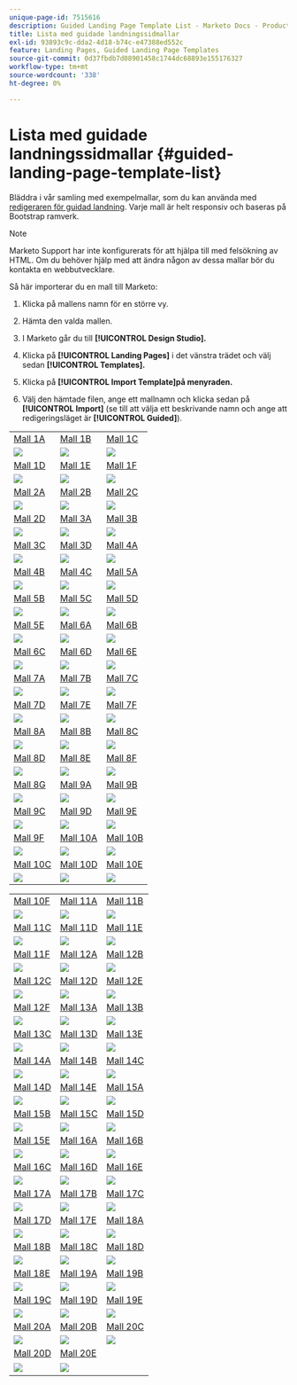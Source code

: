 ```yaml
---
unique-page-id: 7515616
description: Guided Landing Page Template List - Marketo Docs - Product Documentation
title: Lista med guidade landningssidmallar
exl-id: 93893c9c-dda2-4d18-b74c-e47388ed552c
feature: Landing Pages, Guided Landing Page Templates
source-git-commit: 0d37fbdb7d08901458c1744dc68893e155176327
workflow-type: tm+mt
source-wordcount: '338'
ht-degree: 0%

---
```


# Lista med guidade landningssidmallar {#guided-landing-page-template-list}

Bläddra i vår samling med exempelmallar, som du kan använda med [redigeraren för guidad landning](/help/marketo/product-docs/demand-generation/landing-pages/guided-landing-pages/create-a-guided-landing-page.md). Varje mall är helt responsiv och baseras på Bootstrap ramverk.

>[!NOTE]
>
>Marketo Support har inte konfigurerats för att hjälpa till med felsökning av HTML. Om du behöver hjälp med att ändra någon av dessa mallar bör du kontakta en webbutvecklare.

Så här importerar du en mall till Marketo:

1. Klicka på mallens namn för en större vy.
1. Hämta den valda mallen.
1. I Marketo går du till **[!UICONTROL Design Studio].**
1. Klicka på **[!UICONTROL Landing Pages]** i det vänstra trädet och välj sedan **[!UICONTROL Templates].**

1. Klicka på **[!UICONTROL Import Template]på menyraden.**
1. Välj den hämtade filen, ange ett mallnamn och klicka sedan på **[!UICONTROL Import]** (se till att välja ett beskrivande namn och ange att redigeringsläget är **[!UICONTROL Guided]**).

<table>
<tr>
<td><a href="/help/marketo/product-docs/demand-generation/landing-pages/landing-page-templates/guided-landing-page-templates/template-1a.md">Mall 1A</a></td>
<td><a href="/help/marketo/product-docs/demand-generation/landing-pages/landing-page-templates/guided-landing-page-templates/template-1b.md">Mall 1B</a></td>
<td><a href="/help/marketo/product-docs/demand-generation/landing-pages/landing-page-templates/guided-landing-page-templates/template-1c.md">Mall 1C</a></td>
<tr>
<td><img src="assets/1a.jpg"></td>
<td><img src="assets/1b.jpg"></td>
<td><img src="assets/1c.jpg"></td>
</tr>
<tr>
<td><a href="/help/marketo/product-docs/demand-generation/landing-pages/landing-page-templates/guided-landing-page-templates/template-1d.md">Mall 1D</a></td>
<td><a href="/help/marketo/product-docs/demand-generation/landing-pages/landing-page-templates/guided-landing-page-templates/template-1e.md">Mall 1E</a></td>
<td><a href="/help/marketo/product-docs/demand-generation/landing-pages/landing-page-templates/guided-landing-page-templates/template-1f.md">Mall 1F</a></td>
</tr>
<tr>
<td><img src="assets/1d.jpg"></td>
<td><img src="assets/1e.jpg"></td>
<td><img src="assets/1f.jpg"></td>
</tr>
<tr>
<td><a href="/help/marketo/product-docs/demand-generation/landing-pages/landing-page-templates/guided-landing-page-templates/template-2a.md">Mall 2A</a></td>
<td><a href="/help/marketo/product-docs/demand-generation/landing-pages/landing-page-templates/guided-landing-page-templates/template-2b.md">Mall 2B</a></td>
<td><a href="/help/marketo/product-docs/demand-generation/landing-pages/landing-page-templates/guided-landing-page-templates/template-2c.md">Mall 2C</a></td>
</tr>
<tr>
<td><img src="assets/2a.jpg"></td>
<td><img src="assets/2b.jpg"></td>
<td><img src="assets/2c.jpg"></td>
</tr>
<tr>
<td><a href="/help/marketo/product-docs/demand-generation/landing-pages/landing-page-templates/guided-landing-page-templates/template-2d.md">Mall 2D</a></td>
<td><a href="/help/marketo/product-docs/demand-generation/landing-pages/landing-page-templates/guided-landing-page-templates/template-3a.md">Mall 3A</a></td>
<td><a href="/help/marketo/product-docs/demand-generation/landing-pages/landing-page-templates/guided-landing-page-templates/template-3b.md">Mall 3B</a></td>
</tr>
<tr>
<td><img src="assets/2d.jpg"></td>
<td><img src="assets/3a.jpg"></td>
<td><img src="assets/3b.jpg"></td>
</tr>
<tr>
<td><a href="/help/marketo/product-docs/demand-generation/landing-pages/landing-page-templates/guided-landing-page-templates/template-3c.md">Mall 3C</a></td>
<td><a href="/help/marketo/product-docs/demand-generation/landing-pages/landing-page-templates/guided-landing-page-templates/template-3d.md">Mall 3D</a></td>
<td><a href="/help/marketo/product-docs/demand-generation/landing-pages/landing-page-templates/guided-landing-page-templates/template-4a.md">Mall 4A</a></td>
</tr>
<tr>
<td><img src="assets/3c.jpg"></td>
<td><img src="assets/3d.jpg"></td>
<td><img src="assets/4a.jpg"></td>
</tr>
<tr>
<td><a href="/help/marketo/product-docs/demand-generation/landing-pages/landing-page-templates/guided-landing-page-templates/template-4b.md">Mall 4B</a></td>
<td><a href="/help/marketo/product-docs/demand-generation/landing-pages/landing-page-templates/guided-landing-page-templates/template-4c.md">Mall 4C</a></td>
<td><a href="/help/marketo/product-docs/demand-generation/landing-pages/landing-page-templates/guided-landing-page-templates/template-5a.md">Mall 5A</a></td>
</tr>
<tr>
<td><img src="assets/4b.jpg"></td>
<td><img src="assets/4c.jpg"></td>
<td><img src="assets/5a.jpg"></td>
</tr>
<tr>
<td><a href="/help/marketo/product-docs/demand-generation/landing-pages/landing-page-templates/guided-landing-page-templates/template-5b.md">Mall 5B</a></td>
<td><a href="/help/marketo/product-docs/demand-generation/landing-pages/landing-page-templates/guided-landing-page-templates/template-5c.md">Mall 5C</a></td>
<td><a href="/help/marketo/product-docs/demand-generation/landing-pages/landing-page-templates/guided-landing-page-templates/template-5d.md">Mall 5D</a></td>
</tr>
<tr>
<td><img src="assets/5b.jpg"></td>
<td><img src="assets/5c.jpg"></td>
<td><img src="assets/5d.jpg"></td>
</tr>
<tr>
<td><a href="/help/marketo/product-docs/demand-generation/landing-pages/landing-page-templates/guided-landing-page-templates/template-5e.md">Mall 5E</a></td>
<td><a href="/help/marketo/product-docs/demand-generation/landing-pages/landing-page-templates/guided-landing-page-templates/template-6a.md">Mall 6A</a></td>
<td><a href="/help/marketo/product-docs/demand-generation/landing-pages/landing-page-templates/guided-landing-page-templates/template-6b.md">Mall 6B</a></td>
</tr>
<tr>
<td><img src="assets/5e.jpg"></td>
<td><img src="assets/6a.jpg"></td>
<td><img src="assets/6b.jpg"></td>
</tr>
<tr>
<td><a href="/help/marketo/product-docs/demand-generation/landing-pages/landing-page-templates/guided-landing-page-templates/template-6c.md">Mall 6C</a></td>
<td><a href="/help/marketo/product-docs/demand-generation/landing-pages/landing-page-templates/guided-landing-page-templates/template-6d.md">Mall 6D</a></td>
<td><a href="/help/marketo/product-docs/demand-generation/landing-pages/landing-page-templates/guided-landing-page-templates/template-6e.md">Mall 6E</a></td>
</tr>
<tr>
<td><img src="assets/6c.jpg"></td>
<td><img src="assets/6d.jpg"></td>
<td><img src="assets/6e.jpg"></td>
</tr>
<tr>
<td><a href="/help/marketo/product-docs/demand-generation/landing-pages/landing-page-templates/guided-landing-page-templates/template-7a.md">Mall 7A</a></td>
<td><a href="/help/marketo/product-docs/demand-generation/landing-pages/landing-page-templates/guided-landing-page-templates/template-7b.md">Mall 7B</a></td>
<td><a href="/help/marketo/product-docs/demand-generation/landing-pages/landing-page-templates/guided-landing-page-templates/template-7c.md">Mall 7C</a></td>
</tr>
<tr>
<td><img src="assets/7a.jpg"></td>
<td><img src="assets/7b.jpg"></td>
<td><img src="assets/7c.jpg"></td>
</tr>
<tr>
<td><a href="/help/marketo/product-docs/demand-generation/landing-pages/landing-page-templates/guided-landing-page-templates/template-7d.md">Mall 7D</a></td>
<td><a href="/help/marketo/product-docs/demand-generation/landing-pages/landing-page-templates/guided-landing-page-templates/template-7e.md">Mall 7E</a></td>
<td><a href="/help/marketo/product-docs/demand-generation/landing-pages/landing-page-templates/guided-landing-page-templates/template-7f.md">Mall 7F</a></td>
</tr>
<tr>
<td><img src="assets/7d.jpg"></td>
<td><img src="assets/7e.jpg"></td>
<td><img src="assets/7f.jpg"></td>
</tr>
<tr>
<td><a href="/help/marketo/product-docs/demand-generation/landing-pages/landing-page-templates/guided-landing-page-templates/template-8a.md">Mall 8A</a></td>
<td><a href="/help/marketo/product-docs/demand-generation/landing-pages/landing-page-templates/guided-landing-page-templates/template-8b.md">Mall 8B</a></td>
<td><a href="/help/marketo/product-docs/demand-generation/landing-pages/landing-page-templates/guided-landing-page-templates/template-8c.md">Mall 8C</a></td>
</tr>
<tr>
<td><img src="assets/8a.jpg"></td>
<td><img src="assets/8b.jpg"></td>
<td><img src="assets/8c.jpg"></td>
</tr>
<tr>
<td><a href="/help/marketo/product-docs/demand-generation/landing-pages/landing-page-templates/guided-landing-page-templates/template-8d.md">Mall 8D</a></td>
<td><a href="/help/marketo/product-docs/demand-generation/landing-pages/landing-page-templates/guided-landing-page-templates/template-8e.md">Mall 8E</a></td>
<td><a href="/help/marketo/product-docs/demand-generation/landing-pages/landing-page-templates/guided-landing-page-templates/template-8f.md">Mall 8F</a></td>
</tr>
<tr>
<td><img src="assets/8d.jpg"></td>
<td><img src="assets/8e.jpg"></td>
<td><img src="assets/8f.jpg"></td>
</tr>
<tr>
<td><a href="/help/marketo/product-docs/demand-generation/landing-pages/landing-page-templates/guided-landing-page-templates/template-8g.md">Mall 8G</a></td>
<td><a href="/help/marketo/product-docs/demand-generation/landing-pages/landing-page-templates/guided-landing-page-templates/template-9a.md">Mall 9A</a></td>
<td><a href="/help/marketo/product-docs/demand-generation/landing-pages/landing-page-templates/guided-landing-page-templates/template-9b.md">Mall 9B</a></td>
</tr>
<tr>
<td><img src="assets/8g.jpg"></td>
<td><img src="assets/9a.jpg"></td>
<td><img src="assets/9b.jpg"></td>
</tr>
<tr>
<td><a href="/help/marketo/product-docs/demand-generation/landing-pages/landing-page-templates/guided-landing-page-templates/template-9c.md">Mall 9C</a></td>
<td><a href="/help/marketo/product-docs/demand-generation/landing-pages/landing-page-templates/guided-landing-page-templates/template-9d.md">Mall 9D</a></td>
<td><a href="/help/marketo/product-docs/demand-generation/landing-pages/landing-page-templates/guided-landing-page-templates/template-9e.md">Mall 9E</a></td>
</tr>
<tr>
<td><img src="assets/9c.jpg"></td>
<td><img src="assets/9d.jpg"></td>
<td><img src="assets/9e.jpg"></td>
</tr>
<tr>
<td><a href="/help/marketo/product-docs/demand-generation/landing-pages/landing-page-templates/guided-landing-page-templates/template-9f.md">Mall 9F</a></td>
<td><a href="/help/marketo/product-docs/demand-generation/landing-pages/landing-page-templates/guided-landing-page-templates/template-10a.md">Mall 10A</a></td>
<td><a href="/help/marketo/product-docs/demand-generation/landing-pages/landing-page-templates/guided-landing-page-templates/template-10b.md">Mall 10B</a></td>
</tr>
<tr>
<td><img src="assets/9f.jpg"></td>
<td><img src="assets/10a.jpg"></td>
<td><img src="assets/10b.jpg"></td>
</tr>
<tr>
<td><a href="/help/marketo/product-docs/demand-generation/landing-pages/landing-page-templates/guided-landing-page-templates/template-10c.md">Mall 10C</a></td>
<td><a href="/help/marketo/product-docs/demand-generation/landing-pages/landing-page-templates/guided-landing-page-templates/template-10d.md">Mall 10D</a></td>
<td><a href="/help/marketo/product-docs/demand-generation/landing-pages/landing-page-templates/guided-landing-page-templates/template-10e.md">Mall 10E</a></td>
</tr>
<tr>
<td><img src="assets/10c.jpg"></td>
<td><img src="assets/10d.jpg"></td>
<td><img src="assets/10e.jpg"></td>
</tr>
</table>
<table>
<tr>
<td><a href="/help/marketo/product-docs/demand-generation/landing-pages/landing-page-templates/guided-landing-page-templates/template-10f.md">Mall 10F</a></td>
<td><a href="/help/marketo/product-docs/demand-generation/landing-pages/landing-page-templates/guided-landing-page-templates/template-11a.md">Mall 11A</a></td>
<td><a href="/help/marketo/product-docs/demand-generation/landing-pages/landing-page-templates/guided-landing-page-templates/template-11b.md">Mall 11B</a></td>
</tr>
<tr>
<td><img src="assets/10f.jpg"></td>
<td><img src="assets/11a.jpg"></td>
<td><img src="assets/11b.jpg"></td>
</tr>
<tr>
<td><a href="/help/marketo/product-docs/demand-generation/landing-pages/landing-page-templates/guided-landing-page-templates/template-11c.md">Mall 11C</a></td>
<td><a href="/help/marketo/product-docs/demand-generation/landing-pages/landing-page-templates/guided-landing-page-templates/template-11d.md">Mall 11D</a></td>
<td><a href="/help/marketo/product-docs/demand-generation/landing-pages/landing-page-templates/guided-landing-page-templates/template-11e.md">Mall 11E</a></td>
</tr>
<tr>
<td><img src="assets/11c.jpg"></td>
<td><img src="assets/11d.jpg"></td>
<td><img src="assets/11e.jpg"></td>
</tr>
<tr>
<td><a href="/help/marketo/product-docs/demand-generation/landing-pages/landing-page-templates/guided-landing-page-templates/template-11f.md">Mall 11F</a></td>
<td><a href="/help/marketo/product-docs/demand-generation/landing-pages/landing-page-templates/guided-landing-page-templates/template-12a.md">Mall 12A</a></td>
<td><a href="/help/marketo/product-docs/demand-generation/landing-pages/landing-page-templates/guided-landing-page-templates/template-12b.md">Mall 12B</a></td>
</tr>
<tr>
<td><img src="assets/11f.jpg"></td>
<td><img src="assets/12a.jpg"></td>
<td><img src="assets/12b.jpg"></td>
</tr>
<tr>
<td><a href="/help/marketo/product-docs/demand-generation/landing-pages/landing-page-templates/guided-landing-page-templates/template-12c.md">Mall 12C</a></td>
<td><a href="/help/marketo/product-docs/demand-generation/landing-pages/landing-page-templates/guided-landing-page-templates/template-12d.md">Mall 12D</a></td>
<td><a href="/help/marketo/product-docs/demand-generation/landing-pages/landing-page-templates/guided-landing-page-templates/template-12e.md">Mall 12E</a></td>
</tr>
<tr>
<td><img src="assets/12c.jpg"></td>
<td><img src="assets/12d.jpg"></td>
<td><img src="assets/12e.jpg"></td>
</tr>
<tr>
<td><a href="/help/marketo/product-docs/demand-generation/landing-pages/landing-page-templates/guided-landing-page-templates/template-12f.md">Mall 12F</a></td>
<td><a href="/help/marketo/product-docs/demand-generation/landing-pages/landing-page-templates/guided-landing-page-templates/template-13a.md">Mall 13A</a></td>
<td><a href="/help/marketo/product-docs/demand-generation/landing-pages/landing-page-templates/guided-landing-page-templates/template-13b.md">Mall 13B</a></td>
</tr>
<tr>
<td><img src="assets/12f.jpg"></td>
<td><img src="assets/13a.jpg"></td>
<td><img src="assets/13b.jpg"></td>
</tr>
<tr>
<td><a href="/help/marketo/product-docs/demand-generation/landing-pages/landing-page-templates/guided-landing-page-templates/template-13c.md">Mall 13C</a></td>
<td><a href="/help/marketo/product-docs/demand-generation/landing-pages/landing-page-templates/guided-landing-page-templates/template-13d.md">Mall 13D</a></td>
<td><a href="/help/marketo/product-docs/demand-generation/landing-pages/landing-page-templates/guided-landing-page-templates/template-13e.md">Mall 13E</a></td>
</tr>
<tr>
<td><img src="assets/13c.jpg"></td>
<td><img src="assets/13d.jpg"></td>
<td><img src="assets/13e.jpg"></td>
</tr>
<tr>
<td><a href="/help/marketo/product-docs/demand-generation/landing-pages/landing-page-templates/guided-landing-page-templates/template-14a.md">Mall 14A</a></td>
<td><a href="/help/marketo/product-docs/demand-generation/landing-pages/landing-page-templates/guided-landing-page-templates/template-14b.md">Mall 14B</a></td>
<td><a href="/help/marketo/product-docs/demand-generation/landing-pages/landing-page-templates/guided-landing-page-templates/template-14c.md">Mall 14C</a></td>
</tr>
<tr>
<td><img src="assets/14a.jpg"></td>
<td><img src="assets/14b.jpg"></td>
<td><img src="assets/14c.jpg"></td>
</tr>
<tr>
<td><a href="/help/marketo/product-docs/demand-generation/landing-pages/landing-page-templates/guided-landing-page-templates/template-14d.md">Mall 14D</a></td>
<td><a href="/help/marketo/product-docs/demand-generation/landing-pages/landing-page-templates/guided-landing-page-templates/template-14e.md">Mall 14E</a></td>
<td><a href="/help/marketo/product-docs/demand-generation/landing-pages/landing-page-templates/guided-landing-page-templates/template-15a.md">Mall 15A</a></td>
</tr>
<tr>
<td><img src="assets/14d.jpg"></td>
<td><img src="assets/14e.jpg"></td>
<td><img src="assets/15a.jpg"></td>
</tr>
<tr>
<td><a href="/help/marketo/product-docs/demand-generation/landing-pages/landing-page-templates/guided-landing-page-templates/template-15b.md">Mall 15B</a></td>
<td><a href="/help/marketo/product-docs/demand-generation/landing-pages/landing-page-templates/guided-landing-page-templates/template-15c.md">Mall 15C</a></td>
<td><a href="/help/marketo/product-docs/demand-generation/landing-pages/landing-page-templates/guided-landing-page-templates/template-15d.md">Mall 15D</a></td>
</tr>
<tr>
<td><img src="assets/15b.jpg"></td>
<td><img src="assets/15c.jpg"></td>
<td><img src="assets/15d.jpg"></td>
</tr>
<tr>
<td><a href="/help/marketo/product-docs/demand-generation/landing-pages/landing-page-templates/guided-landing-page-templates/template-15e.md">Mall 15E</a></td>
<td><a href="/help/marketo/product-docs/demand-generation/landing-pages/landing-page-templates/guided-landing-page-templates/template-16a.md">Mall 16A</a></td>
<td><a href="/help/marketo/product-docs/demand-generation/landing-pages/landing-page-templates/guided-landing-page-templates/template-16b.md">Mall 16B</a></td>
</tr>
<tr>
<td><img src="assets/15e.jpg"></td>
<td><img src="assets/16a.jpg"></td>
<td><img src="assets/16b.jpg"></td>
</tr>
<tr>
<td><a href="/help/marketo/product-docs/demand-generation/landing-pages/landing-page-templates/guided-landing-page-templates/template-16c.md">Mall 16C</a></td>
<td><a href="/help/marketo/product-docs/demand-generation/landing-pages/landing-page-templates/guided-landing-page-templates/template-16d.md">Mall 16D</a></td>
<td><a href="/help/marketo/product-docs/demand-generation/landing-pages/landing-page-templates/guided-landing-page-templates/template-16e.md">Mall 16E</a></td>
</tr>
<tr>
<td><img src="assets/16c.jpg"></td>
<td><img src="assets/16d.jpg"></td>
<td><img src="assets/16e.jpg"></td>
</tr>
<tr>
<td><a href="/help/marketo/product-docs/demand-generation/landing-pages/landing-page-templates/guided-landing-page-templates/template-17a.md">Mall 17A</a></td>
<td><a href="/help/marketo/product-docs/demand-generation/landing-pages/landing-page-templates/guided-landing-page-templates/template-17b.md">Mall 17B</a></td>
<td><a href="/help/marketo/product-docs/demand-generation/landing-pages/landing-page-templates/guided-landing-page-templates/template-17c.md">Mall 17C</a></td>
</tr>
<tr>
<td><img src="assets/17a.jpg"></td>
<td><img src="assets/17b.jpg"></td>
<td><img src="assets/17c.jpg"></td>
</tr>
<tr>
<td><a href="/help/marketo/product-docs/demand-generation/landing-pages/landing-page-templates/guided-landing-page-templates/template-17d.md">Mall 17D</a></td>
<td><a href="/help/marketo/product-docs/demand-generation/landing-pages/landing-page-templates/guided-landing-page-templates/template-17e.md">Mall 17E</a></td>
<td><a href="/help/marketo/product-docs/demand-generation/landing-pages/landing-page-templates/guided-landing-page-templates/template-18a.md">Mall 18A</a></td>
</tr>
<tr>
<td><img src="assets/17d.jpg"></td>
<td><img src="assets/17e.jpg"></td>
<td><img src="assets/18a.jpg"></td>
</tr>
<tr>
<td><a href="/help/marketo/product-docs/demand-generation/landing-pages/landing-page-templates/guided-landing-page-templates/template-18b.md">Mall 18B</a></td>
<td><a href="/help/marketo/product-docs/demand-generation/landing-pages/landing-page-templates/guided-landing-page-templates/template-18c.md">Mall 18C</a></td>
<td><a href="/help/marketo/product-docs/demand-generation/landing-pages/landing-page-templates/guided-landing-page-templates/template-18d.md">Mall 18D</a></td>
</tr>
<tr>
<td><img src="assets/18b.jpg"></td>
<td><img src="assets/18c.jpg"></td>
<td><img src="assets/18d.jpg"></td>
</tr>
<tr>
<td><a href="/help/marketo/product-docs/demand-generation/landing-pages/landing-page-templates/guided-landing-page-templates/template-18e.md">Mall 18E</a></td>
<td><a href="/help/marketo/product-docs/demand-generation/landing-pages/landing-page-templates/guided-landing-page-templates/template-19a.md">Mall 19A</a></td>
<td><a href="/help/marketo/product-docs/demand-generation/landing-pages/landing-page-templates/guided-landing-page-templates/template-19b.md">Mall 19B</a></td>
</tr>
<tr>
<td><img src="assets/18e.jpg"></td>
<td><img src="assets/19a.jpg"></td>
<td><img src="assets/19b.jpg"></td>
</tr>
<tr>
<td><a href="/help/marketo/product-docs/demand-generation/landing-pages/landing-page-templates/guided-landing-page-templates/template-19c.md">Mall 19C</a></td>
<td><a href="/help/marketo/product-docs/demand-generation/landing-pages/landing-page-templates/guided-landing-page-templates/template-19d.md">Mall 19D</a></td>
<td><a href="/help/marketo/product-docs/demand-generation/landing-pages/landing-page-templates/guided-landing-page-templates/template-19e.md">Mall 19E</a></td>
</tr>
<tr>
<td><img src="assets/19c.jpg"></td>
<td><img src="assets/19d.jpg"></td>
<td><img src="assets/19e.jpg"></td>
</tr>
<tr>
<td><a href="/help/marketo/product-docs/demand-generation/landing-pages/landing-page-templates/guided-landing-page-templates/template-20a.md">Mall 20A</a></td>
<td><a href="/help/marketo/product-docs/demand-generation/landing-pages/landing-page-templates/guided-landing-page-templates/template-20b.md">Mall 20B</a></td>
<td><a href="/help/marketo/product-docs/demand-generation/landing-pages/landing-page-templates/guided-landing-page-templates/template-20c.md">Mall 20C</a></td>
</tr>
<tr>
<td><img src="assets/20a.jpg"></td>
<td><img src="assets/20b.jpg"></td>
<td><img src="assets/20c.jpg"></td>
</tr>
<tr>
<td><a href="/help/marketo/product-docs/demand-generation/landing-pages/landing-page-templates/guided-landing-page-templates/template-20d.md">Mall 20D</a></td>
<td><a href="/help/marketo/product-docs/demand-generation/landing-pages/landing-page-templates/guided-landing-page-templates/template-20e.md">Mall 20E</a></td>
<td> </td>
</tr>
<tr>
<td><img src="assets/20d.jpg"></td>
<td><img src="assets/20e.jpg"></td>
<td> </td>
</tr>
</table>
